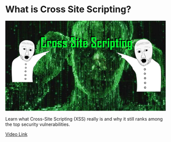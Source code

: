 # What is Cross Site Scripting?

![alt text](/Images/thumbnail.jpg)

Learn what Cross-Site Scripting (XSS) really is and why it still ranks among the top security vulnerabilities. 

[Video Link](https://www.youtube.com/watch?v=uDA2royZ5Uw)
